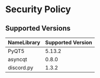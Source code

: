 # Security Policy

## Supported Versions

| NameLibrary | Supported Version |
| ------- | ------------------ |
| PyQT5 | 5.13.2 |
| asyncqt | 0.8.0 |
| discord.py| 1.3.2 |
